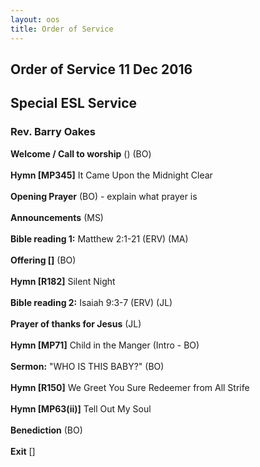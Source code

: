 ```yaml
---
layout: oos
title: Order of Service
---
```


## Order of Service 11 Dec 2016

##   

## Special ESL Service

###  

### Rev. Barry Oakes

**Welcome / Call to worship** () (BO)
<br>
<br>
**Hymn [MP345]**  It Came Upon the Midnight Clear
<br>
<br>
**Opening Prayer** (BO) - explain what prayer is
<br>
<br>
**Announcements** (MS)
<br>
<br>
**Bible reading 1:** Matthew 2:1-21 (ERV) (MA)
<br>
<br>
**Offering []** (BO)
<br>
<br>
**Hymn [R182]** Silent Night
<br>
<br>
**Bible reading 2:** Isaiah 9:3-7 (ERV) (JL)
<br>
<br>
**Prayer of thanks for Jesus** (JL)
<br>
<br>
**Hymn [MP71]** Child in the Manger (Intro - BO)
<br>
<br>
**Sermon:** "WHO IS THIS BABY?"  (BO) 
<br>
<br>
**Hymn [R150]** We Greet You Sure Redeemer from All Strife
<br>
<br>
**Hymn [MP63(ii)]** Tell Out My Soul
<br>
<br>
**Benediction** (BO)
<br>
<br>
**Exit** []



